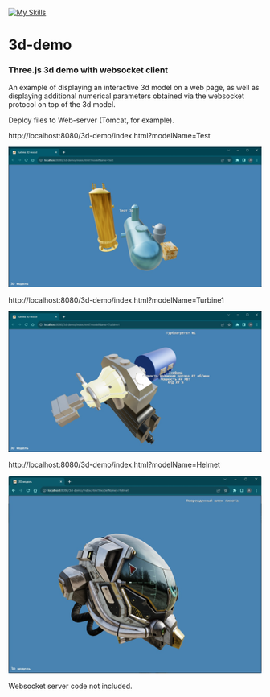 [![My Skills](https://skillicons.dev/icons?i=html,js,threejs&theme=light)](https://skillicons.dev)
# 3d-demo
### Three.js 3d demo with websocket client

An example of displaying an interactive 3d model on a web page, as well as displaying additional numerical parameters obtained via the websocket protocol on top of the 3d model.

Deploy files to Web-server (Tomcat, for example).

http://localhost:8080/3d-demo/index.html?modelName=Test

![screenshot](assets/images/test_screenshot.jpg?raw=true)

http://localhost:8080/3d-demo/index.html?modelName=Turbine1

![screenshot](assets/images/turbine_screenshot.jpg?raw=true)

http://localhost:8080/3d-demo/index.html?modelName=Helmet

![screenshot](assets/images/helmet_screenshot.jpg?raw=true)

Websocket server code not included.
